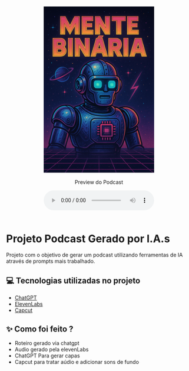 <p align="center">
<img 
    src="imagens/mente-binaria.png"
    width="300"
/>
</p>

<p align="center">
    Preview do Podcast
</p>

<div align="center">
    <audio src="audio/Inteligência Artificial ou Espertice Artificial.mp3" controls title="Podcast editado"></audio>
</div>
<br>

# Projeto Podcast Gerado por I.A.s

Projeto com o objetivo de gerar um podcast utilizando ferramentas de IA através de prompts mais trabalhado.

## 💻 Tecnologias utilizadas no projeto

- [ChatGPT](https://chat.openai.com/) 
- [ElevenLabs](https://beta.elevenlabs.io/)
- [Capcut](https://www.capcut.com/pt-br/)

## ✨ Como foi feito ?

- Roteiro gerado via chatgpt
- Audio gerado pela elevenLabs
- ChatGPT Para gerar capas
- Capcut para tratar aúdio e adicionar sons de fundo